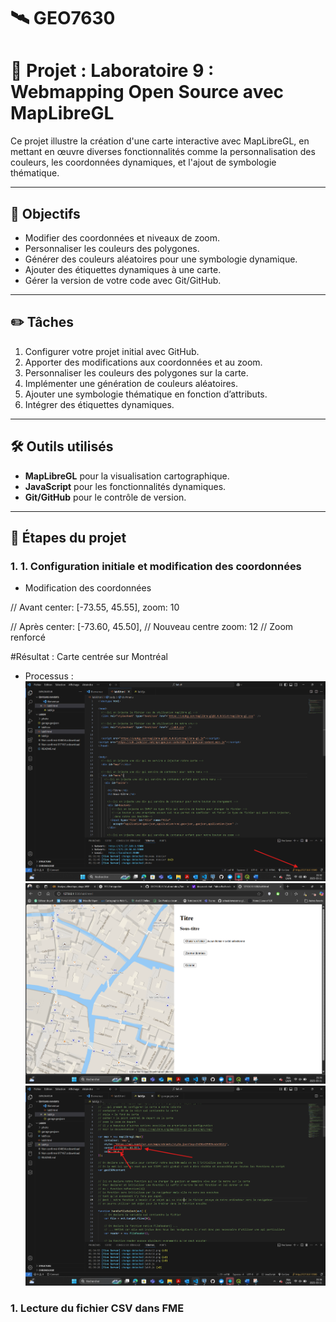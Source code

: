 # 🛰️ GEO7630

# 📌 Projet : Laboratoire 9 : Webmapping Open Source avec MapLibreGL

Ce projet illustre la création d'une carte interactive avec MapLibreGL, en mettant en œuvre diverses fonctionnalités comme la personnalisation des couleurs, les coordonnées dynamiques, et l'ajout de symbologie thématique.

---

## 🎯 Objectifs
- Modifier des coordonnées et niveaux de zoom.
- Personnaliser les couleurs des polygones.
- Générer des couleurs aléatoires pour une symbologie dynamique.
- Ajouter des étiquettes dynamiques à une carte.
- Gérer la version de votre code avec Git/GitHub.

---

## ✏️ Tâches
1. Configurer votre projet initial avec GitHub.
2. Apporter des modifications aux coordonnées et au zoom.
3. Personnaliser les couleurs des polygones sur la carte.
4. Implémenter une génération de couleurs aléatoires.
5. Ajouter une symbologie thématique en fonction d’attributs.
6. Intégrer des étiquettes dynamiques.

---

## 🛠️ Outils utilisés
- **MapLibreGL** pour la visualisation cartographique.
- **JavaScript** pour les fonctionnalités dynamiques.
- **Git/GitHub** pour le contrôle de version.

---

## 📂 Étapes du projet

### 1.  1. Configuration initiale et modification des coordonnées
- Modification des coordonnées


// Avant
center: [-73.55, 45.55], 
zoom: 10

// Après
center: [-73.60, 45.50], // Nouveau centre
zoom: 12 // Zoom renforcé


#Résultat :
Carte centrée sur Montréal
- Processus :
  ![Lecture du fichier](LABORATOIRE_GEO7630/Semaine_9/photo/1.png)
  ![Lecture du fichier](LABORATOIRE_GEO7630/Semaine_9/photo/2.png)
  ![Modification des coordonnées et du niveau de zoom](LABORATOIRE_GEO7630/Semaine_9/photo/3.png)

### 1. Lecture du fichier CSV dans FME

